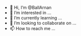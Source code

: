 - 👋 Hi, I’m @BallArnan
- 👀 I’m interested in ...
- 🌱 I’m currently learning ...
- 💞️ I’m looking to collaborate on ...
- 📫 How to reach me ...

<!---
BallArnan/BallArnan is a ✨ special ✨ repository because its `README.md` (this file) appears on your GitHub profile.
You can click the Preview link to take a look at your changes.
--->
